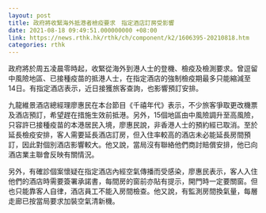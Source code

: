 ```yaml
---
layout: post
title: 政府將收緊海外抵港者檢疫要求　指定酒店訂房受影響
date: 2021-08-18 09:49:51.000000000 +08:00
link: https://news.rthk.hk/rthk/ch/component/k2/1606395-20210818.htm
categories: rthk
---
```


政府將於周五凌晨零時起，收緊從海外到港人士的登機、檢疫及檢測要求。曾逗留中風險地區、已接種疫苗的抵港人士，在指定酒店的強制檢疫期最多只能縮減至14日。有指定酒店表示，近日接獲旅客查詢，也影響預訂安排。

九龍維景酒店總經理廖惠民在本台節目《千禧年代》表示，不少旅客爭取更改機票及酒店預訂，希望趕在措施生效前抵港。另外，15個地區由中風險調升至高風險，只容許已接種疫苗的本港居民入境，廖惠民說，非香港人士的預約經已取消。至於延長檢疫安排，客人需要延長酒店訂房，但入住率較高的酒店未必能延長房間預訂，因此對個別酒店影響較大。他又說，當局沒有聯絡他們商討賠償安排，他已向酒店業主聯會反映有關情況。

另外，有確診個案懷疑在指定酒店內經空氣傳播而受感染，廖惠民表示，客人入住他們的酒店時需要簽署承諾書，每間房的窗前亦貼有提示，開門時一定要關窗。但也只能靠客人自律，酒店員工不能入房間檢查。他又說，有監測房間換氣量，每層走廊已按當局要求加裝空氣清新機。

